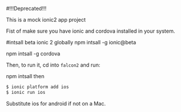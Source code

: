 #!!!Deprecated!!!

This is a mock ionic2 app project

Fist of make sure you have ionic and cordova installed in your system.

#intsall beta ionic 2 globally
npm intsall -g ionic@beta

npm intsall -g cordova

Then, to run it, cd into `falcon2` and run:

npm intsall
then

```bash
$ ionic platform add ios
$ ionic run ios
```

Substitute ios for android if not on a Mac.
